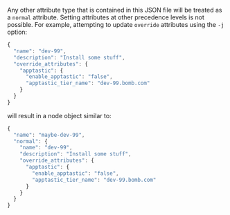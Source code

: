 Any other attribute type that is contained in this JSON file will be
treated as a `normal` attribute. Setting attributes at other precedence
levels is not possible. For example, attempting to update `override`
attributes using the `-j` option:

```javascript
{
  "name": "dev-99",
  "description": "Install some stuff",
  "override_attributes": {
    "apptastic": {
      "enable_apptastic": "false",
      "apptastic_tier_name": "dev-99.bomb.com"
    }
  }
}
```

will result in a node object similar to:

```javascript
{
  "name": "maybe-dev-99",
  "normal": {
    "name": "dev-99",
    "description": "Install some stuff",
    "override_attributes": {
      "apptastic": {
        "enable_apptastic": "false",
        "apptastic_tier_name": "dev-99.bomb.com"
      }
    }
  }
}
```
